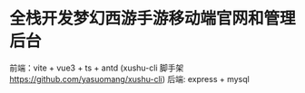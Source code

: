 # 全栈开发梦幻西游手游移动端官网和管理后台
 前端：vite + vue3 + ts + antd  (xushu-cli 脚手架 https://github.com/yasuomang/xushu-cli)
 后端: express + mysql


